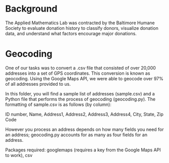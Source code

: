 # Background
The Applied Mathematics Lab was contracted by the Baltimore Humane Society to evaluate donation history to classify donors, visualize donation data, and understand what factors encourage major donations.

# Geocoding
One of our tasks was to convert a .csv file that consisted of over 20,000 addresses into a set of GPS coordinates. This conversion is known as geocoding. Using the Google Maps API, we were able to geocode over 97% of all addresses provided to us.

In this folder, you will find a sample list of addresses (sample.csv) and a Python file that performs the process of geocoding (geocoding.py). The formatting of sample.csv is as follows (by column): 

ID number, Name, Address1, Address2, Address3, Address4, City, State, Zip Code

However you process an address depends on how many fields you need for an address; geocoding.py accounts for as many as four fields for an address.

Packages required: googlemaps (requires a key from the Google Maps API to work), csv
